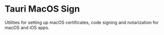 # Tauri MacOS Sign

Utilities for setting up macOS certificates, code signing and notarization for
macOS and iOS apps.
